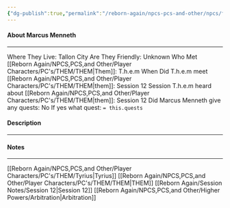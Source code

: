 ```yaml
---
{"dg-publish":true,"permalink":"/reborn-again/npcs-pcs-and-other/npcs/friendly/marcus-menneth/"}
---
```



#### About Marcus Menneth
---
Where They Live: Tallon City 
Are They Friendly: Unknown
Who Met [[Reborn Again/NPCS,PCS,and Other/Player Characters/PC's/THEM/THEM\|Them]]: T.h.e.m
When Did T.h.e.m meet [[Reborn Again/NPCS,PCS,and Other/Player Characters/PC's/THEM/THEM\|them]]: Session 12
Session T.h.e.m heard about [[Reborn Again/NPCS,PCS,and Other/Player Characters/PC's/THEM/THEM\|them]]: Session 12
Did Marcus Menneth give any quests: No
	If yes what quest: `= this.quests`


#### Description


---

#### Notes
---

[[Reborn Again/NPCS,PCS,and Other/Player Characters/PC's/THEM/Tyrius\|Tyrius]]
[[Reborn Again/NPCS,PCS,and Other/Player Characters/PC's/THEM/THEM\|THEM]]
[[Reborn Again/Session Notes/Session 12\|Session 12]]
[[Reborn Again/NPCS,PCS,and Other/Higher Powers/Arbitration\|Arbitration]]

